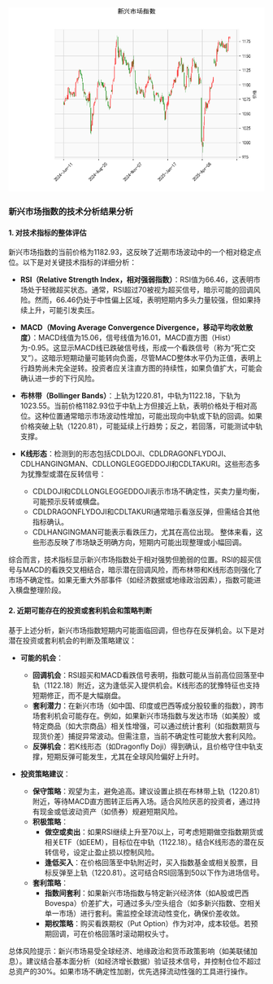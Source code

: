 ![图](msci.png)

### 新兴市场指数的技术分析结果分析

#### 1. 对技术指标的整体评估
新兴市场指数的当前价格为1182.93，这反映了近期市场波动中的一个相对稳定点位。以下是对关键技术指标的详细分析：

- **RSI（Relative Strength Index，相对强弱指数）**：RSI值为66.46，这表明市场处于轻微超买状态。通常，RSI超过70被视为超买信号，暗示可能的回调风险。然而，66.46仍处于中性偏上区域，表明短期内多头力量较强，但如果持续上升，可能引发卖压。
  
- **MACD（Moving Average Convergence Divergence，移动平均收敛散度）**：MACD线值为15.06，信号线值为16.01，MACD直方图（Hist）为-0.95。这显示MACD线已跌破信号线，形成一个看跌信号（称为“死亡交叉”）。这暗示短期动量可能转向负面，尽管MACD整体水平仍为正值，表明上行趋势尚未完全逆转。投资者应关注直方图的持续性，如果负值扩大，可能会确认进一步的下行风险。

- **布林带（Bollinger Bands）**：上轨为1220.81，中轨为1122.18，下轨为1023.55。当前价格1182.93位于中轨上方但接近上轨，表明价格处于相对高位。这种位置通常暗示市场波动性增加，可能出现向中轨或下轨的回调。如果价格突破上轨（1220.81），可能延续上行趋势；反之，若回落，可能测试中轨支撑。

- **K线形态**：检测到的形态包括CDLDOJI、CDLDRAGONFLYDOJI、CDLHANGINGMAN、CDLLONGLEGGEDDOJI和CDLTAKURI。这些形态多为犹豫型或潜在反转信号：
  - CDLDOJI和CDLLONGLEGGEDDOJI表示市场不确定性，买卖力量均衡，可能预示反转或横盘。
  - CDLDRAGONFLYDOJI和CDLTAKURI通常暗示看涨反弹，但需结合其他指标确认。
  - CDLHANGINGMAN可能表示看跌压力，尤其在高位出现。
  整体来看，这些形态反映了市场缺乏明确方向，短期内可能出现整理或小幅回调。

综合而言，技术指标显示新兴市场指数处于相对强势但脆弱的位置。RSI的超买信号与MACD的看跌交叉相结合，暗示潜在回调风险，而布林带和K线形态则强化了市场不确定性。如果无重大外部事件（如经济数据或地缘政治因素），指数可能进入横盘整理阶段。

#### 2. 近期可能存在的投资或套利机会和策略判断
基于上述分析，新兴市场指数短期内可能面临回调，但也存在反弹机会。以下是对潜在投资或套利机会的判断及策略建议：

- **可能的机会**：
  - **回调机会**：RSI超买和MACD看跌信号表明，指数可能从当前高位回落至中轨（1122.18）附近，这为逢低买入提供机会。K线形态的犹豫特征也支持短期修正，而不是大幅崩盘。
  - **套利潜力**：在新兴市场（如中国、印度或巴西等成分股较重的指数），跨市场套利机会可能存在。例如，如果新兴市场指数与发达市场（如美股）或特定商品（如大宗商品）相关性增强，可以通过统计套利（如指数期货与现货价差）捕捉异常波动。但需注意，当前不确定性可能放大套利风险。
  - **反弹机会**：若K线形态（如Dragonfly Doji）得到确认，且价格守住中轨支撑，短期反弹可能发生，尤其在全球风险偏好上升时。

- **投资策略建议**：
  - **保守策略**：观望为主，避免追高。建议设置止损在布林带上轨（1220.81）附近，等待MACD直方图转正后再入场。适合风险厌恶的投资者，通过持有现金或低波动资产（如债券）规避短期风险。
  - **积极策略**： 
    - **做空或卖出**：如果RSI继续上升至70以上，可考虑短期做空指数期货或相关ETF（如EEM），目标位在中轨（1122.18）。结合K线形态的潜在反转信号，设定止盈止损以控制风险。
    - **逢低买入**：在价格回落至中轨附近时，买入指数基金或相关股票，目标反弹至上轨（1220.81）。这可结合RSI回落到50以下作为进场信号。
  - **套利策略**： 
    - **指数间套利**：如果新兴市场指数与特定新兴经济体（如A股或巴西Bovespa）价差扩大，可通过多头/空头组合（如多新兴指数、空相关单一市场）进行套利。需监控全球流动性变化，确保价差收敛。
    - **期权策略**：购买看跌期权（Put Option）作为对冲，成本较低。若预期回调，可在价格回落时滚动期权头寸。
    
总体风险提示：新兴市场易受全球经济、地缘政治和货币政策影响（如美联储加息）。建议结合基本面分析（如经济增长数据）验证技术信号，并控制仓位不超过总资产的30%。如果市场不确定性加剧，优先选择流动性强的工具进行操作。
